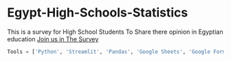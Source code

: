 # Egypt-High-Schools-Statistics
This is a survey for High School Students To Share there opinion in Egyptian education [Join us in The Survey](https://share.streamlit.io/sherif-abdallah/egypt-high-schools-statistics/main/main.py)
```Python
Tools = ['Python', 'Streamlit', 'Pandas', 'Google Sheets', 'Google Forms']
```
